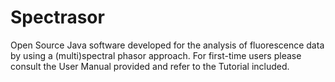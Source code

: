 # Spectrasor
Open Source Java software developed for the analysis of fluorescence data by using a (multi)spectral phasor approach.
For first-time users please consult the User Manual provided and refer to the Tutorial included.
